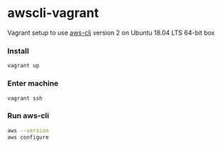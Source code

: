 # awscli-vagrant

Vagrant setup to use [aws-cli][cli] version 2 on Ubuntu 18.04 LTS 64-bit box

### Install

```
vagrant up
```

### Enter machine

```
vagrant ssh
```

### Run aws-cli

```bash
aws --version
aws configure
```

[cli]: https://docs.aws.amazon.com/cli/latest/userguide/cli-chap-welcome.html

